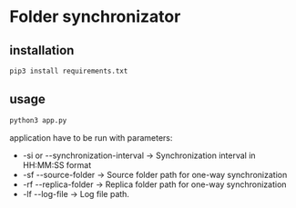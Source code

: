 # Folder synchronizator

## installation

```bash
pip3 install requirements.txt
```
## usage

```bash
python3 app.py
```
application have to be run with parameters:
* -si or --synchronization-interval  -> Synchronization interval in HH:MM:SS format
* -sf --source-folder -> Source folder path for one-way synchronization 
* -rf --replica-folder -> Replica folder path for one-way synchronization
* -lf --log-file -> Log file path. 